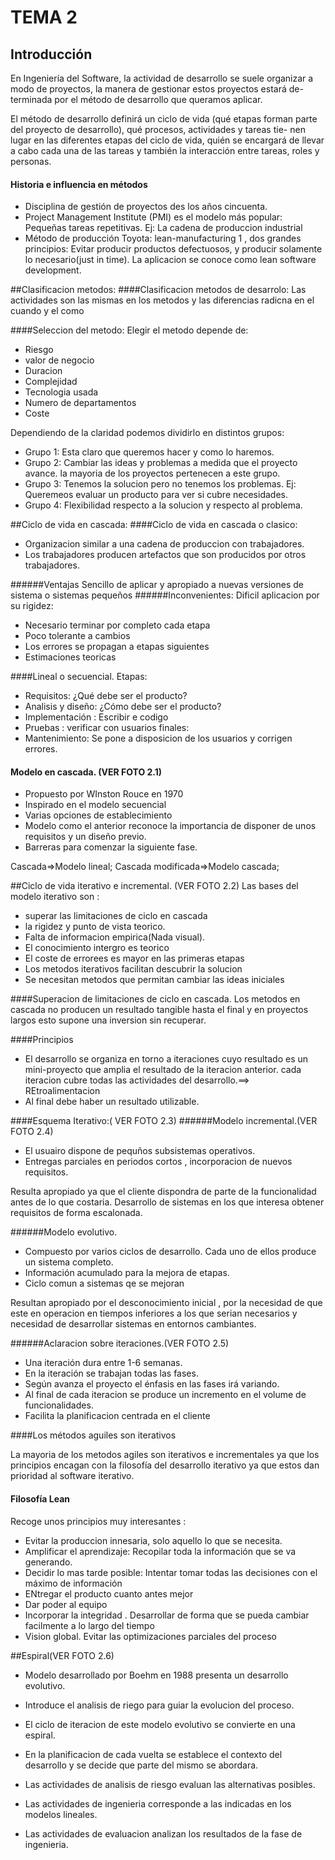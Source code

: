 TEMA 2
======

## Introducción

En Ingeniería del Software, la actividad de desarrollo se suele organizar
a modo de proyectos, la manera de gestionar estos proyectos estará de-
terminada por el método de desarrollo que queramos aplicar.

El método de desarrollo definirá un ciclo de vida (qué etapas forman
  parte del proyecto de desarrollo), qué procesos, actividades y tareas tie-
  nen lugar en las diferentes etapas del ciclo de vida, quién se encargará de
  llevar a cabo cada una de las tareas y también la interacción entre tareas,
  roles y personas.



#### Historia e influencia en métodos
+   Disciplina de gestión de proyectos des los años cincuenta.
+   Project Management Institute (PMI) es el modelo más popular: Pequeñas tareas repetitivas. Ej: La cadena de produccion industrial
+ Método de producción Toyota: lean-manufacturing 1 , dos grandes principios: Evitar producir productos defectuosos, y producir solamente lo necesario(just in time). La aplicacion se conoce como lean software development.

##Clasificacion metodos:
####Clasificacion metodos de desarrolo:
Las actividades son las mismas en los metodos y las diferencias radicna en el cuando y el como

####Seleccion del metodo:
Elegir el metodo depende de:
+ Riesgo
+ valor de negocio
+ Duracion
+ Complejidad
+ Tecnologia usada
+ Numero de departamentos
+ Coste

Dependiendo de la claridad podemos dividirlo en distintos grupos:
+ Grupo 1: Esta claro que queremos hacer y como lo haremos.
+ Grupo 2: Cambiar las ideas y problemas a medida que el proyecto avance. la mayoria de los proyectos pertenecen a este grupo.
+ Grupo 3: Tenemos la solucion pero no tenemos los problemas. Ej: Queremeos evaluar un producto para ver si cubre necesidades.
+ Grupo 4: Flexibilidad respecto a la solucion y respecto al problema.

##Ciclo de vida en cascada:
####Ciclo de vida en cascada o clasico:
+ Organizacion similar a una cadena de produccion con trabajadores.
+ Los trabajadores producen artefactos que son producidos por otros trabajadores.

######Ventajas
Sencillo de aplicar y apropiado a nuevas versiones de sistema o sistemas pequeños
######Inconvenientes:
Dificil aplicacion por su rigidez:
+ Necesario terminar por completo cada etapa
+ Poco tolerante a cambios
+ Los errores se propagan a etapas siguientes
+ Estimaciones teoricas

####Lineal o secuencial.
Etapas:
+ Requisitos: ¿Qué debe ser el producto?
+ Analisis y diseño: ¿Cómo debe ser el producto?
+ Implementación : Escribir e codigo
+ Pruebas : verificar con usuarios finales:
+ Mantenimiento: Se pone a disposicion de los usuarios y corrigen errores.

#### Modelo en cascada. (VER FOTO 2.1)
+ Propuesto por WInston Rouce en 1970
+ Inspirado en el modelo secuencial
+ Varias opciones de establecimiento
+ Modelo como el anterior reconoce la importancia de disponer de unos requisitos y un diseño previo.
+ Barreras para comenzar la siguiente fase.

Cascada=>Modelo lineal;
Cascada modificada=>Modelo cascada;

##Ciclo de vida iterativo e incremental. (VER FOTO 2.2)
Las bases del modelo iterativo son :
+ superar las limitaciones de ciclo en cascada
+ la rigidez y punto de vista teorico.
+ Falta de informacion empirica(Nada visual).
+ El conocimiento intergro es teorico
+ El coste de errorees es mayor en las primeras etapas
+ Los metodos iterativos facilitan descubrir la solucion
+ Se necesitan metodos que permitan cambiar las ideas iniciales

####Superacion de limitaciones de ciclo en cascada.
Los metodos en cascada no producen un resultado tangible hasta el final y en proyectos largos esto supone una inversion sin recuperar.

####Principios
+ El desarrollo se organiza en torno a iteraciones cuyo resultado es un mini-proyecto que amplia el resultado de la iteracion anterior. cada iteracion cubre todas las actividades del desarrollo.==> REtroalimentacion
+ Al final debe haber un resultado utilizable.

####Esquema Iterativo:( VER FOTO 2.3)
######Modelo incremental.(VER FOTO 2.4)
+ El usuairo dispone de pequños subsistemas operativos.
+ Entregas parciales en periodos cortos , incorporacion de nuevos requisitos.

Resulta apropiado ya que el cliente dispondra de parte de la funcionalidad antes de lo que costaria.
Desarrollo de sistemas en los que interesa obtener requisitos de forma escalonada.

######Modelo evolutivo.
+ Compuesto por varios ciclos de desarrollo. Cada uno de ellos produce un sistema completo.
+ Información acumulado para la mejora de etapas.
+ Ciclo comun a sistemas qe se mejoran

Resultan apropiado por el desconocimiento inicial , por la necesidad de que este en operacion en tiempos inferiores a los que serian necesarios y necesidad de desarrollar sistemas en entornos cambiantes.

######Aclaracion sobre iteraciones.(VER FOTO 2.5)
+ Una iteración dura entre 1-6 semanas.
+ En la iteración se trabajan todas las fases.
+ Según avanza el proyecto el énfasis en las fases irá variando.
+ Al final de cada iteracion se produce un incremento en el volume de funcionalidades.
+ Facilita la planificacion centrada en el cliente

####Los métodos aguiles son iterativos

La mayoria de los metodos agiles son iterativos e incrementales ya que los principios encagan con la filosofía del desarrollo iterativo ya que estos dan prioridad al software iterativo.

#### Filosofía Lean

Recoge unos principios muy interesantes :
+ Evitar la produccion innesaria, solo aquello lo que se necesita.
+ Amplificar el aprendizaje: Recopilar toda la información que se va generando.
+ Decidir lo mas tarde posible: Intentar tomar todas las decisiones con el máximo de información
+ ENtregar el producto cuanto antes mejor
+ Dar poder al equipo
+ Incorporar la integridad . Desarrollar de forma que se pueda cambiar facilmente a lo largo del tiempo
+ Vision global. Evitar las optimizaciones parciales del proceso

##Espiral(VER FOTO 2.6)

+ Modelo desarrollado por Boehm en 1988 presenta un desarrollo evolutivo.

+ Introduce el analisis de riego para guiar la evolucion del proceso.

+ El ciclo de iteracion de este modelo evolutivo se convierte en una espiral.

+ En la planificacion de cada vuelta se establece el contexto del desarrollo y se decide que parte del mismo se abordara.

+ Las actividades de analisis de riesgo evaluan las alternativas posibles.

+ Las actividades de ingenieria corresponde a las indicadas en los modelos lineales.

+ Las actividades de evaluacion analizan los resultados de la fase de ingenieria.

